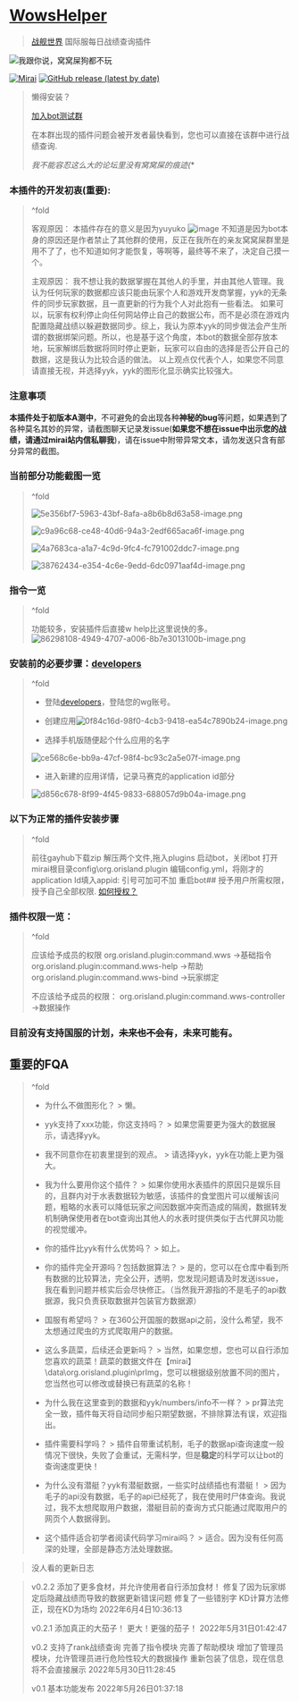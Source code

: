 # [WowsHelper](https://github.com/Orisland/JMiraiFrame/tree/wows-dev)
> [战舰世界](https://eu.wargaming.net/en/games/wows) 国际服每日战绩查询插件

![我跟你说，窝窝屎狗都不玩](/assets/uploads/files/1653490878249-0197f0e3-c2e4-416d-aab1-3143c7629604-image.png)

[![Mirai](https://img.shields.io/badge/Mirai-bot-green)](https://github.com/mamoe/mirai)
[![GitHub release (latest by date)](https://img.shields.io/github/downloads/Orisland/JMiraiFrame/latest/total)](https://github.com/Orisland/JMiraiFrame/releases/tag/wowsHelper-0.2.2)

>懒得安装？
>
>[加入bot测试群](https://qm.qq.com/cgi-bin/qm/qr?k=VHilBzXGCS3hTVrL49jCMCP7DfEDP1fi&authKey=7leGjSG+WEGHrnldAfUsI3PUKYSeaSY29zwlC9Zpq0nL4kqbaSWVVOx3OB4nsgaq&noverify=0)
>
>在本群出现的插件问题会被开发者最快看到，您也可以直接在该群中进行战绩查询.
>
>*我不能容忍这么大的论坛里没有窝窝屎的痕迹(**
### 本插件的开发初衷(**重要**):
> ^fold
>
>客观原因：
> 本插件存在的意义是因为yuyuko
> ![image](/assets/uploads/files/1653490589998-00046bd2-6112-4327-8bfc-7ebcaf35cc94-image.png)
>不知道是因为bot本身的原因还是作者禁止了其他群的使用，反正在我所在的亲友窝窝屎群里是用不了了，也不知道如何才能恢复，等啊等，最终等不来了，决定自己摸一个。
>
>主观原因：
>我不想让我的数据掌握在其他人的手里，并由其他人管理。我认为任何玩家的数据都应该只能由玩家个人和游戏开发商掌握，yyk的无条件的同步玩家数据，且一直更新的行为我个人对此抱有一些看法。
>如果可以，玩家有权利停止向任何网站停止自己的数据公布，而不是必须在游戏内配置隐藏战绩以躲避数据同步。综上，我认为原本yyk的同步做法会产生所谓的数据绑架问题。所以，也是基于这个角度，本bot的数据全部存放本地，玩家解绑后数据将同时停止更新，玩家可以自由的选择是否公开自己的数据，这是我认为比较合适的做法。
>以上观点仅代表个人，如果您不同意请直接无视，并选择yyk，yyk的图形化显示确实比较强大。
>


### 注意事项
**本插件处于初版本A测中**，不可避免的会出现各种**神秘的bug**等问题，如果遇到了各种莫名其妙的异常，请截图聊天记录发issue(**如果您不想在issue中出示您的战绩，请通过mirai站内信私聊我**)，请在issue中附带异常文本，请勿发送只含有部分异常的截图。

### 当前部分功能截图一览
> ^fold
>
>![5e356bf7-5963-43bf-8afa-a8b6b8d63a58-image.png](/assets/uploads/files/1654483158678-5e356bf7-5963-43bf-8afa-a8b6b8d63a58-image.png)
>
>![c9a96c68-ce48-40d6-94a3-2edf665aca6f-image.png](/assets/uploads/files/1654483197662-c9a96c68-ce48-40d6-94a3-2edf665aca6f-image.png)
>
>![4a7683ca-a1a7-4c9d-9fc4-fc791002ddc7-image.png](/assets/uploads/files/1654483332572-4a7683ca-a1a7-4c9d-9fc4-fc791002ddc7-image.png)
>
>![38762434-e354-4c6e-9edd-6dc0971aaf4d-image.png](/assets/uploads/files/1654483252232-38762434-e354-4c6e-9edd-6dc0971aaf4d-image.png)
>

###  指令一览
> ^fold
>
>功能较多，安装插件后直接w help比这里说快的多。
>![86298108-4949-4707-a006-8b7e3013100b-image.png](/assets/uploads/files/1653881689683-86298108-4949-4707-a006-8b7e3013100b-image.png)
>


###  安装前的必要步骤：[developers](https://developers.wargaming.net/applications/)
> ^fold
>
> * 登陆[developers](https://developers.wargaming.net/applications/)，登陆您的wg账号。
>
> * 创建应用![0f84c16d-98f0-4cb3-9418-ea54c7890b24-image.png](/assets/uploads/files/1653498673089-0f84c16d-98f0-4cb3-9418-ea54c7890b24-image.png)
>
> * 选择手机版随便起个什么应用的名字
>
> ![ce568c6e-bb9a-47cf-98f4-bc93c2a5e07f-image.png](/assets/uploads/files/1653498728471-ce568c6e-bb9a-47cf-98f4-bc93c2a5e07f-image.png)
>
> * 进入新建的应用详情，记录马赛克的application id部分
>
> ![d856c678-8f99-4f45-9833-688057d9b04a-image.png](/assets/uploads/files/1653498842766-d856c678-8f99-4f45-9833-688057d9b04a-image.png)

###  以下为正常的插件安装步骤
> ^fold
>
> 前往gayhub下载zip
>  解压两个文件,拖入plugins
>  启动bot，关闭bot
> 打开mirai根目录config\org.orisland.plugin
> 编辑config.yml，将刚才的application Id填入appid: 引号可加可不加
> 重启bot## 授予用户所需权限，授予自己全部权限.
[如何授权？](https://docs.mirai.mamoe.net/console/Permissions.html#%E8%A2%AB%E8%AE%B8%E5%8F%AF%E4%BA%BA-id)

###  插件权限一览：
> ^fold
>
> 应该给予成员的权限
> org.orisland.plugin:command.wws                  ->基础指令
> org.orisland.plugin:command.wws-help       ->帮助
> org.orisland.plugin:command.wws-bind       ->玩家绑定
>
> 不应该给予成员的权限：
> org.orisland.plugin:command.wws-controller    ->数据操作

### 目前没有支持国服的计划，~~未来也不会有~~，未来可能有。

## 重要的FQA
> ^fold
>
> * 为什么不做图形化？
    > 懒。
>
> * yyk支持了xxx功能，你这支持吗？
    > 如果您需要更为强大的数据展示，请选择yyk。
>
> * 我不同意你在初衷里提到的观点。
    > 请选择yyk，yyk在功能上更为强大。
>
> * 我为什么要用你这个插件？
    > 如果你使用水表插件的原因只是娱乐目的，且群内对于水表数据较为敏感，该插件的食堂图片可以缓解该问题，粗略的水表可以降低玩家之间因数据冲突而造成的隔阂，数据转发机制确保使用者在bot查询出其他人的水表时提供类似于古代屏风功能的视觉缓冲。
>
> * 你的插件比yyk有什么优势吗？
    > 如上。
>
> * 你的插件完全开源吗？包括数据算法？
    > 是的，您可以在仓库中看到所有数据的比较算法，完全公开，透明，您发现问题请及时发送issue，我在看到问题并核实后会尽快修正。（当然我开源指的不是毛子的api数据源，我只负责获取数据并包装官方数据源）
>
> * 国服有希望吗？
    > 在360公开国服的数据api之前，没什么希望，我不太想通过爬虫的方式爬取用户的数据。
>
> * 这么多蔬菜，后续还会更新吗？
    > 当然，如果您想，您也可以自行添加您喜欢的蔬菜！蔬菜的数据文件在【mirai】\data\org.orisland.plugin\prImg，您可以根据级别放置不同的图片，您当然也可以修改或替换已有蔬菜的名称！
>
> * 为什么我在这里查到的数据和yyk/numbers/info不一样？
    > pr算法完全一致，插件每天将自动同步船只期望数据，不排除算法有误，欢迎指出。
>
> * 插件需要科学吗？
    > 插件自带重试机制，毛子的数据api查询速度一般情况下很快，失败了会重试，无需科学，但是**稳定**的科学可以让bot的查询速度更快！
>
> * 为什么没有潜艇？yyk有潜艇数据，一些实时战绩插也有潜艇！
    > 因为毛子的api没有数据，毛子的api已经死了，我在使用时尸体查询。我说过，我不太想爬取用户数据，潜艇目前的查询方式只能通过爬取用户的网页个人数据得到。
>
> * 这个插件适合初学者阅读代码学习mirai吗？
    > 适合。因为没有任何高深的处理，全部是静态方法处理数据。


>没人看的更新日志

> 
> v0.2.2
> 添加了更多食材，并允许使用者自行添加食材！
> 修复了因为玩家绑定后隐藏战绩而导致的数据更新错误问题
> 修复了一些错别字
> KD计算方法修正，现在KD为场均
> 2022年6月4日10:36:13
>
> v0.2.1
> 添加真正的大茄子！
> 更大！更强的茄子！
> 2022年5月31日01:42:47
>
> v0.2
> 支持了rank战绩查询
> 完善了指令模块
> 完善了帮助模块
> 增加了管理员模块，允许管理员进行危险性较大的数据操作
> 重新包装了信息，现在信息将不会直接展示
> 2022年5月30日11:28:45
>
> v0.1
> 基本功能发布
> 2022年5月26日01:37:18